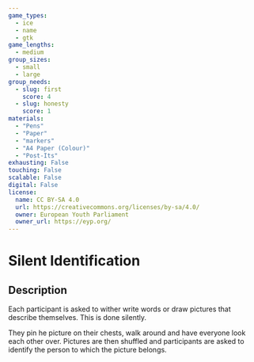 ```yaml
---
game_types:
  - ice
  - name
  - gtk
game_lengths:
  - medium
group_sizes:
  - small
  - large
group_needs:
  - slug: first
    score: 4
  - slug: honesty
    score: 1
materials:
  - "Pens"
  - "Paper"
  - "markers"
  - "A4 Paper (Colour)"
  - "Post-Its"
exhausting: False
touching: False
scalable: False
digital: False
license:
  name: CC BY-SA 4.0
  url: https://creativecommons.org/licenses/by-sa/4.0/
  owner: European Youth Parliament
  owner_url: https://eyp.org/
---
```

# Silent Identification

## Description
Each participant is asked to wither write words or draw pictures that describe themselves. This is done silently. 

They pin he picture on their chests, walk around and have everyone look each other over. Pictures are then shuffled and participants are asked to identify the person to which the picture belongs.
